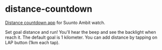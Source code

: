 distance-countdown
==================

[Distance countdown app](http://www.movescount.com/apps/app10021563-Distance_countdown) for Suunto Ambit watch. 

Set goal distance and run! 
You'll hear the beep and see the backlight when reach it.
The default goal is 1 kilometer. You can add distance by tapping on LAP button (1km each tap).
